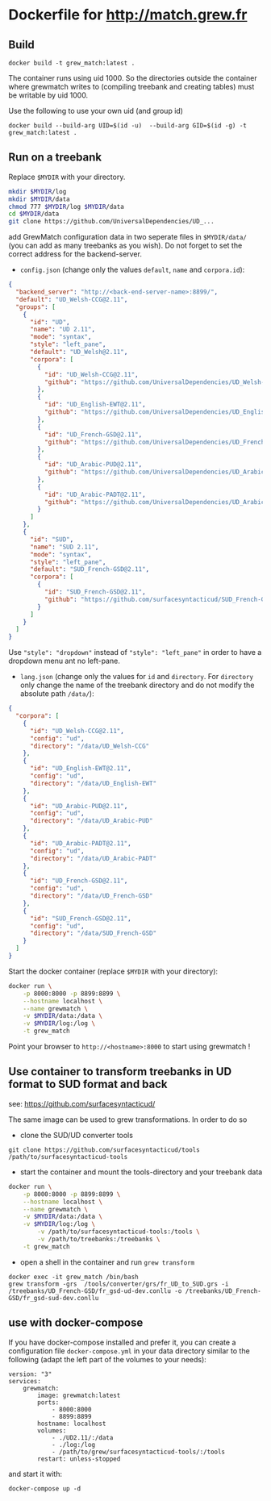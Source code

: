 # Dockerfile for http://match.grew.fr

## Build
```
docker build -t grew_match:latest .
```

The container runs using uid 1000. So the directories outside the container where grewmatch writes to (compiling treebank and creating tables) must be writable by uid 1000.

Use the following to use your own uid (and group id)

```
docker build --build-arg UID=$(id -u)  --build-arg GID=$(id -g) -t grew_match:latest .
```


## Run on a treebank

Replace `$MYDIR` with your directory. 

```bash
mkdir $MYDIR/log
mkdir $MYDIR/data
chmod 777 $MYDIR/log $MYDIR/data
cd $MYDIR/data
git clone https://github.com/UniversalDependencies/UD_...
```

add GrewMatch configuration data in two seperate files in `$MYDIR/data/`
(you can add as many treebanks as you wish). Do not forget to set the correct address for the backend-server.

* `config.json` (change only the values `default`, `name` and `corpora.id`):
```json
{
  "backend_server": "http://<back-end-server-name>:8899/",
  "default": "UD_Welsh-CCG@2.11",
  "groups": [
    {
      "id": "UD",
      "name": "UD 2.11",
      "mode": "syntax",
      "style": "left_pane",
      "default": "UD_Welsh@2.11",
      "corpora": [
        {
          "id": "UD_Welsh-CCG@2.11",
          "github": "https://github.com/UniversalDependencies/UD_Welsh-CCG"
        },
        {
          "id": "UD_English-EWT@2.11",
          "github": "https://github.com/UniversalDependencies/UD_English-EWT"
        },
        {
          "id": "UD_French-GSD@2.11",
          "github": "https://github.com/UniversalDependencies/UD_French-GSD"
        },
        {
          "id": "UD_Arabic-PUD@2.11",
          "github": "https://github.com/UniversalDependencies/UD_Arabic-PUD"
        },
        {
          "id": "UD_Arabic-PADT@2.11",
          "github": "https://github.com/UniversalDependencies/UD_Arabic-PADT"
        }
      ]
    },
    {
      "id": "SUD",
      "name": "SUD 2.11",
      "mode": "syntax",
      "style": "left_pane",
      "default": "SUD_French-GSD@2.11",
      "corpora": [
        {
          "id": "SUD_French-GSD@2.11",
          "github": "https://github.com/surfacesyntacticud/SUD_French-GSD"
        }
      ]
    }
  ]
}
```
Use `"style": "dropdown"` instead of `"style": "left_pane"` in order to have
a dropdown menu ant no left-pane.


* `lang.json` (change only the values for `id` and `directory`. For `directory` only change the name of the treebank directory and do not modify the absolute path `/data/`):
```json
{
  "corpora": [
    {
      "id": "UD_Welsh-CCG@2.11",
      "config": "ud",
      "directory": "/data/UD_Welsh-CCG"
    },
    {
      "id": "UD_English-EWT@2.11",
      "config": "ud",
      "directory": "/data/UD_English-EWT"
    },
    {
      "id": "UD_Arabic-PUD@2.11",
      "config": "ud",
      "directory": "/data/UD_Arabic-PUD"
    },
    {
      "id": "UD_Arabic-PADT@2.11",
      "config": "ud",
      "directory": "/data/UD_Arabic-PADT"
    },
    {
      "id": "UD_French-GSD@2.11",
      "config": "ud",
      "directory": "/data/UD_French-GSD"
    },
    {
      "id": "SUD_French-GSD@2.11",
      "config": "ud",
      "directory": "/data/SUD_French-GSD"
    }
  ]
}
```

Start the docker container (replace `$MYDIR` with your directory):
```bash
docker run \
	-p 8000:8000 -p 8899:8899 \
	--hostname localhost \
	--name grewmatch \
	-v $MYDIR/data:/data \
	-v $MYDIR/log:/log \
	-t grew_match
```

Point your browser to `http://<hostname>:8000` to start using grewmatch !

## Use container to transform treebanks in UD format to SUD format and back

see: https://github.com/surfacesyntacticud/

The same image can be used to grew transformations. In order to do so

* clone the SUD/UD converter tools
```
git clone https://github.com/surfacesyntacticud/tools /path/to/surfacesyntacticud-tools
```
* start the container and mount the tools-directory and your treebank data
```bash
docker run \
	-p 8000:8000 -p 8899:8899 \
	--hostname localhost \
	--name grewmatch \
	-v $MYDIR/data:/data \
	-v $MYDIR/log:/log \
        -v /path/to/surfacesyntacticud-tools:/tools \
        -v /path/to/treebanks:/treebanks \
	-t grew_match
```
* open a shell in the container and run `grew transform`
```
docker exec -it grew_match /bin/bash
grew transform -grs  /tools/converter/grs/fr_UD_to_SUD.grs -i /treebanks/UD_French-GSD/fr_gsd-ud-dev.conllu -o /treebanks/UD_French-GSD/fr_gsd-sud-dev.conllu
```

## use with docker-compose

If you have docker-compose installed and prefer it, you can create a configuration file `docker-compose.yml` in your data
directory similar to the following (adapt the left part of the volumes to your needs):

```
version: "3"
services:
    grewmatch:
        image: grewmatch:latest
        ports:
            - 8000:8000
            - 8899:8899
        hostname: localhost
        volumes:
            - ./UD2.11/:/data
            - ./log:/log
            - /path/to/grew/surfacesyntacticud-tools/:/tools
        restart: unless-stopped
```

and start it with:

```
docker-compose up -d
```

